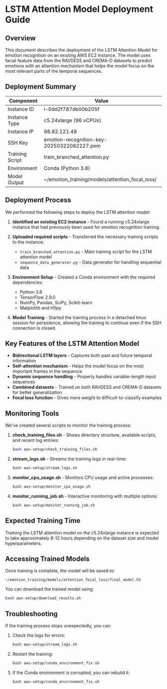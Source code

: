 # LSTM Attention Model Deployment Guide

## Overview

This document describes the deployment of the LSTM Attention Model for emotion recognition on an existing AWS EC2 instance. The model uses facial feature data from the RAVDESS and CREMA-D datasets to predict emotions with an attention mechanism that helps the model focus on the most relevant parts of the temporal sequences.

## Deployment Summary

| Component | Value |
|-----------|-------|
| Instance ID | i-0dd2f787db00b205f |
| Instance Type | c5.24xlarge (96 vCPUs) |
| Instance IP | 98.82.121.48 |
| SSH Key | emotion-recognition-key-20250322082227.pem |
| Training Script | train_branched_attention.py |
| Environment | Conda (Python 3.8) |
| Model Output | ~/emotion_training/models/attention_focal_loss/ |

## Deployment Process

We performed the following steps to deploy the LSTM attention model:

1. **Identified an existing EC2 instance** - Found a running c5.24xlarge instance that had previously been used for emotion recognition training.

2. **Uploaded required scripts** - Transferred the necessary training scripts to the instance:
   - `train_branched_attention.py` - Main training script for the LSTM attention model 
   - `sequence_data_generator.py` - Data generator for handling sequential data

3. **Environment Setup** - Created a Conda environment with the required dependencies:
   - Python 3.8
   - TensorFlow 2.9.0
   - NumPy, Pandas, SciPy, Scikit-learn
   - Matplotlib and H5py

4. **Model Training** - Started the training process in a detached tmux session for persistence, allowing the training to continue even if the SSH connection is closed.

## Key Features of the LSTM Attention Model

- **Bidirectional LSTM layers** - Captures both past and future temporal information
- **Self-attention mechanism** - Helps the model focus on the most important frames in the sequence
- **Dynamic sequence handling** - Properly handles variable-length input sequences
- **Combined datasets** - Trained on both RAVDESS and CREMA-D datasets for better generalization
- **Focal loss function** - Gives more weight to difficult-to-classify examples

## Monitoring Tools

We've created several scripts to monitor the training process:

1. **check_training_files.sh** - Shows directory structure, available scripts, and recent log entries:
   ```bash
   bash aws-setup/check_training_files.sh
   ```

2. **stream_logs.sh** - Streams the training logs in real-time:
   ```bash
   bash aws-setup/stream_logs.sh
   ```

3. **monitor_cpu_usage.sh** - Monitors CPU usage and active processes:
   ```bash
   bash aws-setup/monitor_cpu_usage.sh
   ```

4. **monitor_running_job.sh** - Interactive monitoring with multiple options:
   ```bash
   bash aws-setup/monitor_running_job.sh
   ```

## Expected Training Time

Training the LSTM attention model on the c5.24xlarge instance is expected to take approximately 8-12 hours depending on the dataset size and model hyperparameters.

## Accessing Trained Models

Once training is complete, the model will be saved to:
```
~/emotion_training/models/attention_focal_loss/final_model.h5
```

You can download the trained model using:
```bash
bash aws-setup/download_results.sh
```

## Troubleshooting

If the training process stops unexpectedly, you can:

1. Check the logs for errors:
   ```bash
   bash aws-setup/stream_logs.sh
   ```

2. Restart the training:
   ```bash
   bash aws-setup/conda_environment_fix.sh
   ```

3. If the Conda environment is corrupted, you can rebuild it:
   ```bash
   bash aws-setup/conda_environment_fix.sh
   ```
